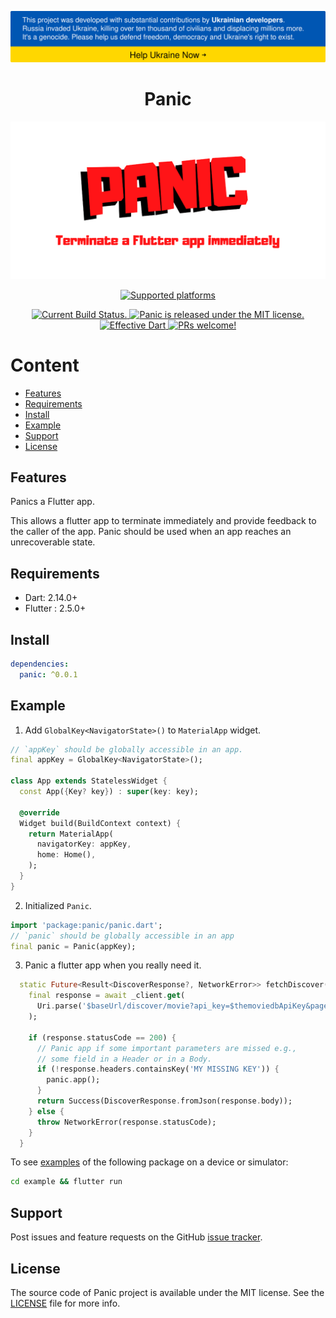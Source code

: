 [![Stand With Ukraine](https://raw.githubusercontent.com/vshymanskyy/StandWithUkraine/main/banner-direct.svg)](https://vshymanskyy.github.io/StandWithUkraine)

<h1 align="center">Panic</h1>

<p align="center">
  <a href="https://github.com/minikin/panic/">
    <img src="https://github.com/minikin/panic/blob/main/github_assets/panic.png?raw=true" alt="Panic screenshots" />
  </a>
</p>

<p align="center">

  <p align="center">
  <a href="https://github.com/minikin/panic">
    <img src="https://img.shields.io/badge/platforms-iOS%20%7C%20iPadOS%20%7C%20macOS%20%7C%20Android%20%7C%20Linux%20%7C%20Windows-green.svg" alt="Supported platforms" />
  </a>
 <p align="center">
   
   <a href="https://github.com/minikin/panic/actions">
    <img src="https://github.com/minikin/panic/actions/workflows/on_pull_request.yml/badge.svg" alt="Current Build Status." />
  </a>
   
   <a href="https://github.com/minikin/panic/blob/main/LICENSE">
    <img src="https://img.shields.io/badge/license-MIT-blue.svg" alt="Panic is released under the MIT license." />
  </a>

  <a href="https://github.com/tenhobi/effective_dart">
    <img src="https://img.shields.io/badge/style-effective_dart-40c4ff.svg" alt="Effective Dart" />
  </a>

  <a href="https://github.com/minikin/panic/blob/main/CODE_OF_CONDUCT.md">
    <img src="https://img.shields.io/badge/PRs-welcome-brightgreen.svg" alt="PRs welcome!" />
  </a>

  </br>

</p>

# Content

- [Features](#features)
- [Requirements](#requirements)
- [Install](#install)
- [Example](#example)
- [Support](#support)
- [License](#license)

## Features

Panics a Flutter app.

This allows a flutter app to terminate immediately and provide feedback to the caller of the app.
Panic should be used when an app reaches an unrecoverable state.

## Requirements

- Dart: 2.14.0+
- Flutter : 2.5.0+

## Install

```yaml
dependencies:
  panic: ^0.0.1
```

## Example

1. Add `GlobalKey<NavigatorState>()` to `MaterialApp` widget.

```dart
// `appKey` should be globally accessible in an app.
final appKey = GlobalKey<NavigatorState>();

class App extends StatelessWidget {
  const App({Key? key}) : super(key: key);

  @override
  Widget build(BuildContext context) {
    return MaterialApp(
      navigatorKey: appKey,
      home: Home(),
    );
  }
}

```

2. Initialized `Panic`.

```dart
import 'package:panic/panic.dart';
// `panic` should be globally accessible in an app
final panic = Panic(appKey);
```

3. Panic a flutter app when you really need it.

```dart
  static Future<Result<DiscoverResponse?, NetworkError>> fetchDiscover() async {
    final response = await _client.get(
      Uri.parse('$baseUrl/discover/movie?api_key=$themoviedbApiKey&page=1'),
    );

    if (response.statusCode == 200) {
      // Panic app if some important parameters are missed e.g.,
      // some field in a Header or in a Body.
      if (!response.headers.containsKey('MY MISSING KEY')) {
        panic.app();
      }
      return Success(DiscoverResponse.fromJson(response.body));
    } else {
      throw NetworkError(response.statusCode);
    }
  }
```

To see [examples](https://github.com/minikin/panic/tree/main/example) of the following package on a device or simulator:

```sh
cd example && flutter run
```

## Support

Post issues and feature requests on the GitHub [issue tracker](https://github.com/minikin/panic/issues).

## License

The source code of Panic project is available under the MIT license.
See the [LICENSE](https://github.com/minikin/panic/blob/main/LICENSE) file for more info.
